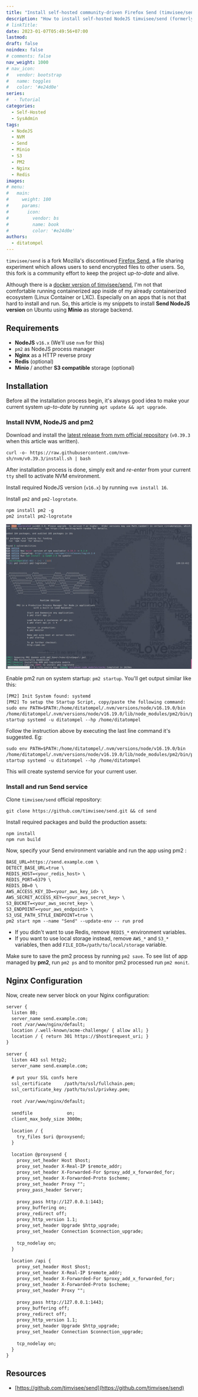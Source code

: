 ```yaml
---
title: "Install self-hosted community-driven Firefox Send (timvisee/send) NodeJS version + Minio as storage backend"
description: "How to install self-hosted NodeJS timvisee/send (formerly Firefox Send) on Ubuntu and use Minio as it&#x27;s storage backend."
# linkTitle:
date: 2023-01-07T05:49:56+07:00
lastmod:
draft: false
noindex: false
# comments: false
nav_weight: 1000
# nav_icon:
#   vendor: bootstrap
#   name: toggles
#   color: '#e24d0e'
series:
#  - Tutorial
categories:
  - Self-Hosted
  - SysAdmin
tags:
  - NodeJS
  - NVM
  - Send
  - Minio
  - S3
  - PM2
  - Nginx
  - Redis
images:
# menu:
#   main:
#     weight: 100
#     params:
#       icon:
#         vendor: bs
#         name: book
#         color: '#e24d0e'
authors:
  - ditatompel
---
```


`timvisee/send` is a fork Mozilla's discontinued [Firefox Send](https://github.com/mozilla/send), a file sharing experiment which allows users to send encrypted files to other users. So, this fork is a community effort to keep the project *up-to-date* and alive.

<!--more-->

Although there is a [docker version of timvisee/send](https://github.com/timvisee/send/blob/master/docs/docker.md), I'm not that comfortable running containerized app inside of my already containerized ecosystem (Linux Container or LXC). Especially on an apps that is not that hard to install and run. So, this article is my snippets to install **Send NodeJS version** on Ubuntu using **Minio** as storage backend.

## Requirements
- **NodeJS** `v16.x` (We'll use `nvm` for this)
- `pm2` as NodeJS process manager
- **Nginx** as a HTTP reverse proxy
- **Redis** (optional)
- **Minio** / another **S3 compatible** storage (optional)

## Installation
Before all the installation process begin, it's always good idea to make your current system *up-to-date* by running `apt update && apt upgrade`.

### Install NVM, NodeJS and pm2
Download and install the [latest release from nvm official repository](https://github.com/nvm-sh/nvm/releases) (`v0.39.3` when this article was written).
```shell
curl -o- https://raw.githubusercontent.com/nvm-sh/nvm/v0.39.3/install.sh | bash
```
After installation process is done, simply exit and *re-enter* from your current `tty` shell to activate NVM environment.

Install required NodeJS version (`v16.x`) by running `nvm install 16`.

Install `pm2` and `pm2-logrotate`.
```shell
npm install pm2 -g
pm2 install pm2-logrotate
```

![PM2 Logrotate](pm2-logrotate.jpg#center)

Enable pm2 run on system startup: `pm2 startup`. You'll get output similar like this:
```plain
[PM2] Init System found: systemd
[PM2] To setup the Startup Script, copy/paste the following command:
sudo env PATH=$PATH:/home/ditatompel/.nvm/versions/node/v16.19.0/bin /home/ditatompel/.nvm/versions/node/v16.19.0/lib/node_modules/pm2/bin/pm2 startup systemd -u ditatompel --hp /home/ditatompel
```

Follow the instruction above by executing the last line command it's suggested. Eg:
```shell
sudo env PATH=$PATH:/home/ditatompel/.nvm/versions/node/v16.19.0/bin /home/ditatompel/.nvm/versions/node/v16.19.0/lib/node_modules/pm2/bin/pm2 startup systemd -u ditatompel --hp /home/ditatompel
```
This will create systemd service for your current user.

### Install and run Send service
Clone `timvisee/send` official repository:
```shell
git clone https://github.com/timvisee/send.git && cd send
```
Install required packages and build the production assets:

```shell
npm install
npm run build
```

Now, specify your Send environment variable and run the app using pm2 :
```shell
BASE_URL=https://send.example.com \
DETECT_BASE_URL=true \
REDIS_HOST=<your_redis_host> \
REDIS_PORT=6379 \
REDIS_DB=0 \
AWS_ACCESS_KEY_ID=<your_aws_key_id> \
AWS_SECRET_ACCESS_KEY=<your_aws_secret_key> \
S3_BUCKET=<your_aws_secret_key> \
S3_ENDPOINT=<your_aws_endpoint> \
S3_USE_PATH_STYLE_ENDPOINT=true \
pm2 start npm --name "Send" --update-env -- run prod
```

- If you didn't want to use Redis, remove `REDIS_*` environment variables.
- If you want to use local storage instead, remove `AWS_*` and `S3_*` variables, then add `FILE_DIR=/path/to/local/storage` variable.

Make sure to save the pm2 process by running `pm2 save`. To see list of app managed by **pm2**, run `pm2 ps` and to monitor pm2 processed run `pm2 monit`.

## Nginx Configuration
Now, create new server block on your Nginx configuration:
```nginx
server {
  listen 80;
  server_name send.example.com;
  root /var/www/nginx/default;
  location /.well-known/acme-challenge/ { allow all; }
  location / { return 301 https://$host$request_uri; }
}

server {
  listen 443 ssl http2;
  server_name send.example.com;
  
  # put your SSL confs here
  ssl_certificate     /path/to/ssl/fullchain.pem; 
  ssl_certificate_key /path/to/ssl/privkey.pem;
  
  root /var/www/nginx/default;

  sendfile             on;
  client_max_body_size 3000m;

  location / {
    try_files $uri @proxysend;
  }

  location @proxysend {
    proxy_set_header Host $host;
    proxy_set_header X-Real-IP $remote_addr;
    proxy_set_header X-Forwarded-For $proxy_add_x_forwarded_for;
    proxy_set_header X-Forwarded-Proto $scheme;
    proxy_set_header Proxy "";
    proxy_pass_header Server;

    proxy_pass http://127.0.0.1:1443;
    proxy_buffering on;
    proxy_redirect off;
    proxy_http_version 1.1;
    proxy_set_header Upgrade $http_upgrade;
    proxy_set_header Connection $connection_upgrade;

    tcp_nodelay on;
  }

  location /api {
    proxy_set_header Host $host;
    proxy_set_header X-Real-IP $remote_addr;
    proxy_set_header X-Forwarded-For $proxy_add_x_forwarded_for;
    proxy_set_header X-Forwarded-Proto $scheme;
    proxy_set_header Proxy "";

    proxy_pass http://127.0.0.1:1443;
    proxy_buffering off;
    proxy_redirect off;
    proxy_http_version 1.1;
    proxy_set_header Upgrade $http_upgrade;
    proxy_set_header Connection $connection_upgrade;

    tcp_nodelay on;
  }
}
```

## Resources
- [https://github.com/timvisee/send](https://github.com/timvisee/send)

